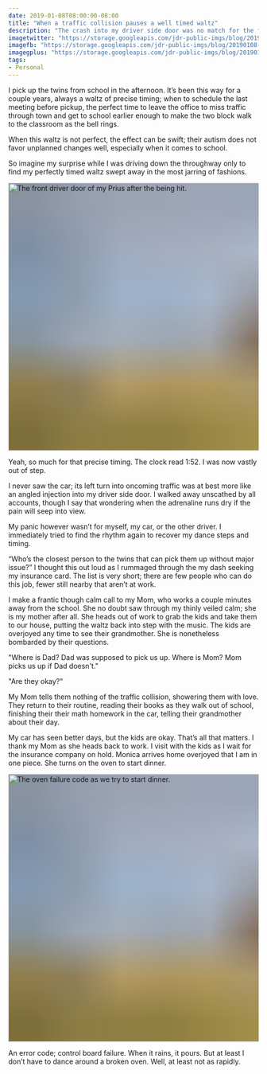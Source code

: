 ```yaml
---
date: 2019-01-08T08:00:00-08:00
title: "When a traffic collision pauses a well timed waltz"
description: "The crash into my driver side door was no match for the fear generated by having to rush to find pickup options for my autistic twins."
imagetwitter: "https://storage.googleapis.com/jdr-public-imgs/blog/20190108-my-poor-prius-twitter-1024x535.jpg"
imagefb: "https://storage.googleapis.com/jdr-public-imgs/blog/20190108-my-poor-prius-fb-1200x630.jpg"
imagegplus: "https://storage.googleapis.com/jdr-public-imgs/blog/20190108-my-poor-prius-gplus-800x360.jpg"
tags:
- Personal
---
```


I pick up the twins from school in the afternoon. It’s been this way for a couple years, always a waltz of precise timing; when to schedule the last meeting before pickup, the perfect time to leave the office to miss traffic through town and get to school earlier enough to make the two block walk to the classroom as the bell rings.

When this waltz is not perfect, the effect can be swift; their autism does not favor unplanned changes well, especially when it comes to school.

So imagine my surprise while I was driving down the throughway only to find my perfectly timed waltz swept away in the most jarring of fashions.

<img decoding="async" loading="lazy" width="800" height="538" style="background-size: cover;
          background-image: url('data:image/svg+xml;charset=utf-8,%3Csvg xmlns=\'http%3A//www.w3.org/2000/svg\' xmlns%3Axlink=\'http%3A//www.w3.org/1999/xlink\' viewBox=\'0 0 1280 853\'%3E%3Cfilter id=\'b\' color-interpolation-filters=\'sRGB\'%3E%3CfeGaussianBlur stdDeviation=\'.5\'%3E%3C/feGaussianBlur%3E%3CfeComponentTransfer%3E%3CfeFuncA type=\'discrete\' tableValues=\'1 1\'%3E%3C/feFuncA%3E%3C/feComponentTransfer%3E%3C/filter%3E%3Cimage filter=\'url(%23b)\' x=\'0\' y=\'0\' height=\'100%25\' width=\'100%25\' xlink%3Ahref=\'data%3Aimage/png;base64,iVBORw0KGgoAAAANSUhEUgAAAAkAAAAGCAIAAACepSOSAAAACXBIWXMAAC4jAAAuIwF4pT92AAAAs0lEQVQI1wGoAFf/AImSoJSer5yjs52ktp2luJuluKOpuJefsoCNowB+kKaOm66grL+krsCnsMGrt8m1u8mzt8OVoLIAhJqzjZ2tnLLLnLHJp7fNmpyjqbPCqLrRjqO7AIeUn5ultaWtt56msaSnroZyY4mBgLq7wY6TmwCRfk2Pf1uzm2WulV+xmV6rmGyQfFm3nWSBcEIAfm46jX1FkH5Djn5AmodGo49MopBLlIRBfG8yj/dfjF5frTUAAAAASUVORK5CYII=\'%3E%3C/image%3E%3C/svg%3E');" src="https://storage.googleapis.com/jdr-public-imgs/blog/20190108-my-poor-prius-gplus-800x360.jpg" alt="The front driver door of my Prius after the being hit.">

Yeah, so much for that precise timing. The clock read 1:52. I was now vastly out of step.

I never saw the car; its left turn into oncoming traffic was at best more like an angled injection into my driver side door. I walked away unscathed by all accounts, though I say that wondering when the adrenaline runs dry if the pain will seep into view.

My panic however wasn’t for myself, my car, or the other driver. I immediately tried to find the rhythm again to recover my dance steps and timing.

“Who’s the closest person to the twins that can pick them up without major issue?” I thought this out loud as I rummaged through the my dash seeking my insurance card. The list is very short; there are few people who can do this job, fewer still nearby that aren’t at work.

I make a frantic though calm call to my Mom, who works a couple minutes away from the school. She no doubt saw through my thinly veiled calm; she is my mother after all. She heads out of work to grab the kids and take them to our house, putting the waltz back into step with the music. The kids are overjoyed any time to see their grandmother. She is nonetheless bombarded by their questions.

"Where is Dad? Dad was supposed to pick us up. Where is Mom? Mom picks us up if Dad doesn't."

"Are they okay?"

My Mom tells them nothing of the traffic collision, showering them with love. They return to their routine, reading their books as they walk out of school, finishing their their math homework in the car, telling their grandmother about their day.

My car has seen better days, but the kids are okay. That’s all that matters. I thank my Mom as she heads back to work. I visit with the kids as I wait for the insurance company on hold. Monica arrives home overjoyed that I am in one piece. She turns on the oven to start dinner.

<img decoding="async" loading="lazy" width="800" height="538" style="background-size: cover;
          background-image: url('data:image/svg+xml;charset=utf-8,%3Csvg xmlns=\'http%3A//www.w3.org/2000/svg\' xmlns%3Axlink=\'http%3A//www.w3.org/1999/xlink\' viewBox=\'0 0 1280 853\'%3E%3Cfilter id=\'b\' color-interpolation-filters=\'sRGB\'%3E%3CfeGaussianBlur stdDeviation=\'.5\'%3E%3C/feGaussianBlur%3E%3CfeComponentTransfer%3E%3CfeFuncA type=\'discrete\' tableValues=\'1 1\'%3E%3C/feFuncA%3E%3C/feComponentTransfer%3E%3C/filter%3E%3Cimage filter=\'url(%23b)\' x=\'0\' y=\'0\' height=\'100%25\' width=\'100%25\' xlink%3Ahref=\'data%3Aimage/png;base64,iVBORw0KGgoAAAANSUhEUgAAAAkAAAAGCAIAAACepSOSAAAACXBIWXMAAC4jAAAuIwF4pT92AAAAs0lEQVQI1wGoAFf/AImSoJSer5yjs52ktp2luJuluKOpuJefsoCNowB+kKaOm66grL+krsCnsMGrt8m1u8mzt8OVoLIAhJqzjZ2tnLLLnLHJp7fNmpyjqbPCqLrRjqO7AIeUn5ultaWtt56msaSnroZyY4mBgLq7wY6TmwCRfk2Pf1uzm2WulV+xmV6rmGyQfFm3nWSBcEIAfm46jX1FkH5Djn5AmodGo49MopBLlIRBfG8yj/dfjF5frTUAAAAASUVORK5CYII=\'%3E%3C/image%3E%3C/svg%3E');" src="https://storage.googleapis.com/jdr-public-imgs/blog/20190108-oven-control-board-failure.jpg" alt="The oven failure code as we try to start dinner.">

An error code; control board failure. When it rains, it pours. But at least I don’t have to dance around a broken oven. Well, at least not as rapidly.
